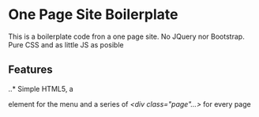 # One Page Site Boilerplate
This is a boilerplate code fron a one page site. No JQuery nor Bootstrap. Pure CSS and as little JS as posible

## Features
..* Simple HTML5, a *<nav>* element for the menu and a series of *<div class="page"...>* for every page
  


